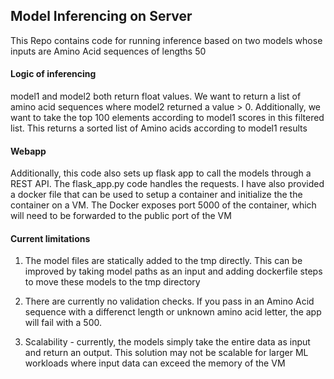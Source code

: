 ## Model Inferencing on Server

This Repo contains code for running inference based on two models whose inputs are Amino Acid sequences of lengths 50

#### Logic of inferencing

model1 and model2 both return float values. We want to return a list of amino acid sequences where model2 returned a value > 0. Additionally, we want to take the top 100 elements according to model1 scores in this filtered list.
This returns a sorted list of Amino acids according to model1 results


#### Webapp

Additionally, this code also sets up flask app to call the models through a REST API. The flask_app.py code handles the requests. I have also provided a docker file that can be used to setup a container and initialize the the container on a VM. The Docker exposes port 5000 of the container, which will need to be forwarded to the public port of the VM

#### Current limitations

1) The model files are statically added to the tmp directly. This can be improved by taking model paths as an input and adding dockerfile steps to move these models to the tmp directory

2) There are currently no validation checks. If you pass in an Amino Acid sequence with a differenct length or unknown amino acid letter, the app will fail with a 500.

3) Scalability - currently, the models simply take the entire data as input and return an output. This solution may not be scalable for larger ML workloads where input data can exceed the memory of the VM
